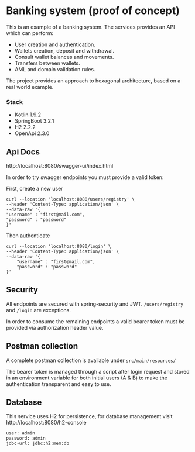 # Banking system (proof of concept)
This is an example of a banking system. The services provides an API which can perform:
- User creation and authentication.
- Wallets creation, deposit and withdrawal.
- Consult wallet balances and movements.
- Transfers between wallets.
- AML and domain validation rules.

The project provides an approach to hexagonal architecture, based on a real world example.

### Stack 
- Kotlin 1.9.2
- SpringBoot 3.2.1
- H2 2.2.2
- OpenApi 2.3.0 
## Api Docs

http://localhost:8080/swagger-ui/index.html

In order to try swagger endpoints you must provide a valid token: 

First, create a new user
```
curl --location 'localhost:8080/users/registry' \
--header 'Content-Type: application/json' \
--data-raw '{
"username" : "first@mail.com",
"password" : "password"
}'
```
Then authenticate
```
curl --location 'localhost:8080/login' \
--header 'Content-Type: application/json' \
--data-raw '{
    "username" : "first@mail.com", 
    "password" : "password"
}'
```
## Security
All endpoints are secured with spring-security and JWT. `/users/registry` and `/login` are exceptions.

In order to consume the remaining endpoints a valid bearer token must be provided via authorization header value. 

## Postman collection
A complete postman collection is available under `src/main/resources/` 

The bearer token is managed through a script after login request and stored in an environment variable for both initial users (A & B) to make the authentication transparent and easy to use. 

## Database
This service uses H2 for persistence, for database management visit http://localhost:8080/h2-console
```
user: admin
password: admin 
jdbc-url: jdbc:h2:mem:db
```
